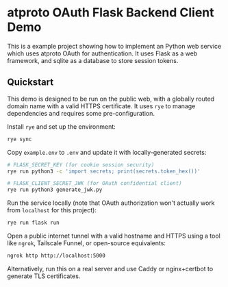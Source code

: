 # atproto OAuth Flask Backend Client Demo

This is a example project showing how to implement an Python web service which uses atproto OAuth for authentication. It uses Flask as a web framework, and sqlite as a database to store session tokens.


## Quickstart

This demo is designed to be run on the public web, with a globally routed domain name with a valid HTTPS certificate. It uses `rye` to manage dependencies and requires some pre-configuration.

Install `rye` and set up the environment:

```bash
rye sync
```

Copy `example.env` to `.env` and update it with locally-generated secrets:

```bash
# FLASK_SECRET_KEY (for cookie session security)
rye run python3 -c 'import secrets; print(secrets.token_hex())'

# FLASK_CLIENT_SECRET_JWK (for OAuth confidential client)
rye run python3 generate_jwk.py
```

Run the service locally (note that OAuth authorization won't actually work from `localhost` for this project):

```bash
rye run flask run
```

Open a public internet tunnel with a valid hostname and HTTPS using a tool like `ngrok`, Tailscale Funnel, or open-source equivalents:

```bash
ngrok http http://localhost:5000
```

Alternatively, run this on a real server and use Caddy or nginx+certbot to generate TLS certificates.
